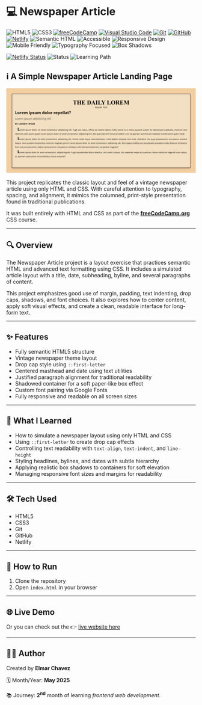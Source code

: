 # 💻 Newspaper Article

![HTML5](https://img.shields.io/badge/HTML5-E34F26?style=for-the-badge&logo=html5&logoColor=white)
![CSS3](https://img.shields.io/badge/CSS3-1572B6?style=for-the-badge&logo=css3&logoColor=white)
[![freeCodeCamp](https://img.shields.io/badge/freeCodeCamp-27273D?style=for-the-badge&logo=freecodecamp&logoColor=white)](https://www.freecodecamp.org/)
[![Visual Studio Code](https://img.shields.io/badge/VS%20Code-007ACC?style=for-the-badge&logo=visual-studio-code&logoColor=white)](https://code.visualstudio.com/)
[![Git](https://img.shields.io/badge/Git-F05032?style=for-the-badge&logo=git&logoColor=white)](https://git-scm.com/)
[![GitHub](https://img.shields.io/badge/GitHub-181717?style=for-the-badge&logo=github&logoColor=white)](https://github.com/)
[![Netlify](https://img.shields.io/badge/Netlify-00C7B7?style=for-the-badge&logo=netlify&logoColor=white)](https://www.netlify.com/)
![Semantic HTML](https://img.shields.io/badge/Semantic%20HTML-ff9800?style=for-the-badge)
![Accessible](https://img.shields.io/badge/Accessibility-A11Y-0052cc?style=for-the-badge)
![Responsive Design](https://img.shields.io/badge/Responsive%20Design-2196F3?style=for-the-badge&logo=responsive&logoColor=white)
![Mobile Friendly](https://img.shields.io/badge/Mobile%20Friendly-%E2%9C%85-1E293B?style=for-the-badge&logo=responsive-design&logoColor=white)
![Typography Focused](https://img.shields.io/badge/Typography-Focused-purple?style=for-the-badge)
![Box Shadows](https://img.shields.io/badge/Box%20Shadows-Elegant-informational?style=for-the-badge)

[![Netlify Status](https://api.netlify.com/api/v1/badges/5202e5f9-c177-44e6-a7ef-79aef30d4ef2/deploy-status)](https://newspaper-article-fcc-jiro.netlify.app/)
![Status](https://img.shields.io/badge/status-complete-brightgreen)
![Learning Path](https://img.shields.io/badge/learning%20path-month%202-blue)

## ℹ️ A Simple Newspaper Article Landing Page

![Screenshot of the project](./screenshot.png)

This project replicates the classic layout and feel of a vintage newspaper article using only HTML and CSS. With careful attention to typography, spacing, and alignment, it mimics the columned, print-style presentation found in traditional publications.

It was built entirely with HTML and CSS as part of the [**freeCodeCamp.org**](https://www.freecodecamp.org/learn/full-stack-developer/) CSS course.

---

## 🔍 Overview

The Newspaper Article project is a layout exercise that practices semantic HTML and advanced text formatting using CSS. It includes a simulated article layout with a title, date, subheading, byline, and several paragraphs of content.

This project emphasizes good use of margin, padding, text indenting, drop caps, shadows, and font choices. It also explores how to center content, apply soft visual effects, and create a clean, readable interface for long-form text.

---

## ✨ Features

- Fully semantic HTML5 structure
- Vintage newspaper theme layout
- Drop cap style using `::first-letter`
- Centered masthead and date using text utilities
- Justified paragraph alignment for traditional readability
- Shadowed container for a soft paper-like box effect
- Custom font pairing via Google Fonts
- Fully responsive and readable on all screen sizes

---

## 🧠 What I Learned

- How to simulate a newspaper layout using only HTML and CSS
- Using `::first-letter` to create drop cap effects
- Controlling text readability with `text-align`, `text-indent`, and `line-height`
- Styling headlines, bylines, and dates with subtle hierarchy
- Applying realistic box shadows to containers for soft elevation
- Managing responsive font sizes and margins for readability

---

## 🛠️ Tech Used

- HTML5
- CSS3
- Git
- GitHub
- Netlify

---

## 🚀 How to Run

1. Clone the repository
2. Open `index.html` in your browser

---

## 🌐 Live Demo

Or you can check out the 👉 [live website here](https://newspaper-article-fcc-jiro.netlify.app/)

---

## 🧑‍💻 Author

Created by **Elmar Chavez**

🗓️ Month/Year: **May 2025**

📚 Journey: **2<sup>nd</sup>** month of learning _frontend web development_.
